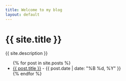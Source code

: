```yaml
---
title: Welcome to my blog
layout: default
---
```


<h1>{{ site.title }}</h1>
<p>{{ site.description }}</p>

<ul>
{% for post in site.posts %}
  <li>
    <a href="{{ post.url }}">{{ post.title }}</a> - {{ post.date | date: "%B %d, %Y" }}
  </li>
{% endfor %}
</ul>

